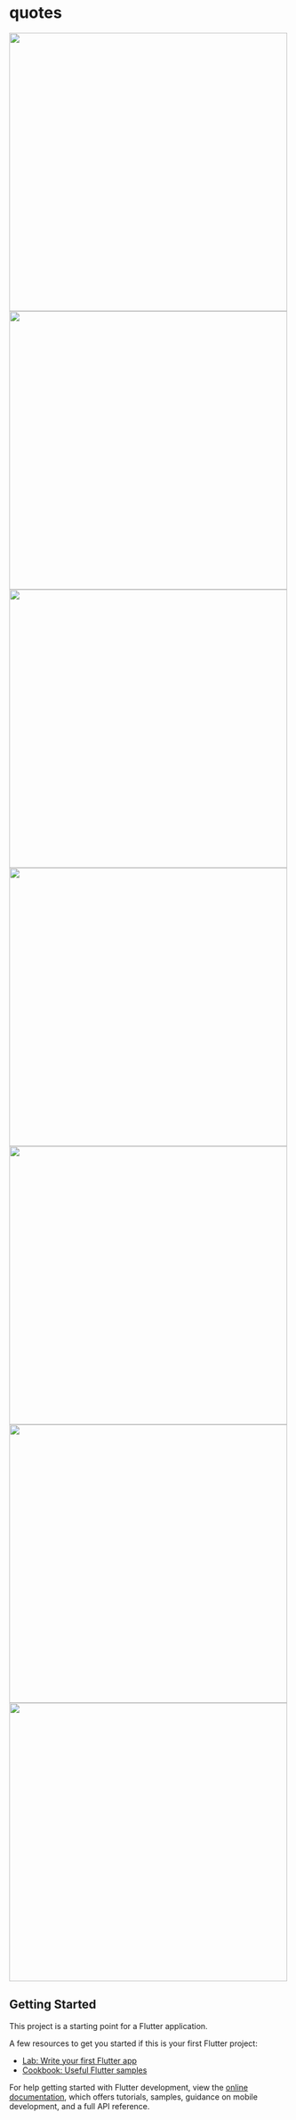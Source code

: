 # quotes
<img src = "https://github.com/MauryaAayush/quotes_app/assets/143180849/05774fe5-faf4-4822-bc91-26a5a6f698d1" height = 500px>
<img src = "https://github.com/MauryaAayush/quotes_app/assets/143180849/a5b071aa-1ee5-408c-964c-883e066ab3e7" height = 500px>

<img src = "https://github.com/MauryaAayush/quotes_app/assets/143180849/24220d31-7aa7-411d-818a-c61f3796087a" height = 500px>
<img src = "https://github.com/MauryaAayush/quotes_app/assets/143180849/6377b0a1-77a8-4aea-b80e-d5d67f198dac" height = 500px>
<img src = "https://github.com/MauryaAayush/quotes_app/assets/143180849/8690272a-bc60-454d-8fb0-65b1f079d8c8" height = 500px>
<img src = "https://github.com/MauryaAayush/quotes_app/assets/143180849/5bb223f4-8e05-4be5-8760-8c6d61ff5099" height = 500px>
<img src = "https://github.com/MauryaAayush/quotes_app/assets/143180849/1d360c2a-e103-461a-8e41-e9478db8bef1" height = 500px>




## Getting Started

This project is a starting point for a Flutter application.

A few resources to get you started if this is your first Flutter project:

- [Lab: Write your first Flutter app](https://docs.flutter.dev/get-started/codelab)
- [Cookbook: Useful Flutter samples](https://docs.flutter.dev/cookbook)

For help getting started with Flutter development, view the
[online documentation](https://docs.flutter.dev/), which offers tutorials,
samples, guidance on mobile development, and a full API reference.
